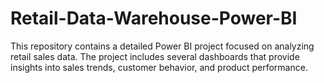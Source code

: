 # Retail-Data-Warehouse-Power-BI
This repository contains a detailed Power BI project focused on analyzing retail sales data. The project includes several dashboards that provide insights into sales trends, customer behavior, and product performance.
